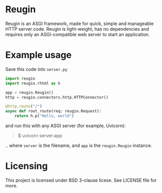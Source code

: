 # Reugin
Reugin is an ASGI framework, made for quick, simple and manageable HTTP server code. Reugin is light-weight, has no dependencies and requires only an ASGI-compatible web server to start an application.

# Example usage
Save this code into `server.py`
```py
import reugin
import reugin.rhtml as h

app = reugin.Reugin()
http = reugin.connectors.http.HTTPConnector()

@http.route("/")
async def root_route(req: reugin.Request):
    return h.p("Hello, world")
```
and run this with any ASGI server (for example, Uvicorn):
> $ uvicorn server:app

.. where `server` is the filename, and `app` is the `reugin.Reugin` instance.

# Licensing
This project is licensed under BSD 3-clause licese. See LICENSE file for more.